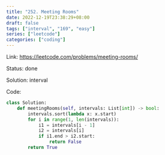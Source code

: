 ```yaml
---
title: "252. Meeting Rooms"
date: 2022-12-19T23:38:29+08:00
draft: false
tags: ["interval", "169", "easy"]
series: ["leetcode"]
categories: ["coding"]
---
```


Link: https://leetcode.com/problems/meeting-rooms/

Status: done

Solution: interval

Code:
```python
class Solution:
    def meetingRooms(self, intervals: List[int]) -> bool:
        intervals.sort(lambda x: x.start)
        for i in range(1, len(intervals)):
            i1 = intervals[i - 1]
            i2 = intervals[i]
            if i1.end > i2.start:
                return False
        return True
```